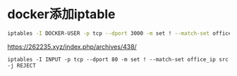 # docker添加iptable

```sh
iptables -I DOCKER-USER -p tcp --dport 3000 -m set ! --match-set office_ip src -j REJECT


```

https://262235.xyz/index.php/archives/438/





```shell
iptables -I INPUT -p tcp --dport 80 -m set ! --match-set office_ip src -j REJECT
```

